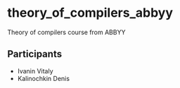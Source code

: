 # theory_of_compilers_abbyy
Theory of compilers course from ABBYY

## Participants

- Ivanin Vitaly
- Kalinochkin Denis
